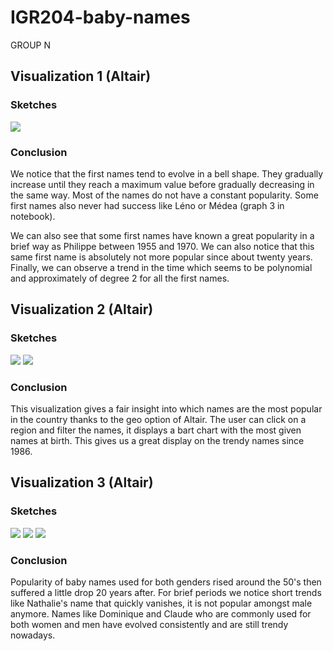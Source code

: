 # IGR204-baby-names
GROUP N

## Visualization 1 (Altair)

### Sketches
![](img_1_viz_1.jpeg)

### Conclusion
We notice that the first names tend to evolve in a bell shape. They gradually increase until they reach a maximum value before gradually decreasing in the same way. Most of the names do not have a constant popularity. Some first names also never had success like Léno or Médea (graph 3 in notebook). 

We can also see that some first names have known a great popularity in a brief way as Philippe between 1955 and 1970. We can also notice that this same first name is absolutely not more popular since about twenty years. Finally, we can observe a trend in the time which seems to be polynomial and approximately of degree 2 for all the first names.

## Visualization 2 (Altair)

### Sketches
![](vis2_sketch_1.jpg)
![](vis1_sketch_2.jpg)

### Conclusion
This visualization gives a fair insight into which names are the most popular in the country thanks to the geo option of Altair. 
The user can click on a region and filter the names, it displays a bart chart with the most given names at birth. This gives us a great display on the trendy names since 1986.

## Visualization 3 (Altair)

### Sketches
![](img_1.jpeg)
![](img_2.jpeg)
![](img_3.jpeg)

### Conclusion
Popularity of baby names used for both genders rised around the 50's then suffered a little drop 20 years after. For brief periods we notice short trends like Nathalie's name that quickly vanishes, it is not popular amongst male anymore. Names like Dominique and Claude who are commonly used for both women and men have evolved consistently and are still trendy nowadays. 



